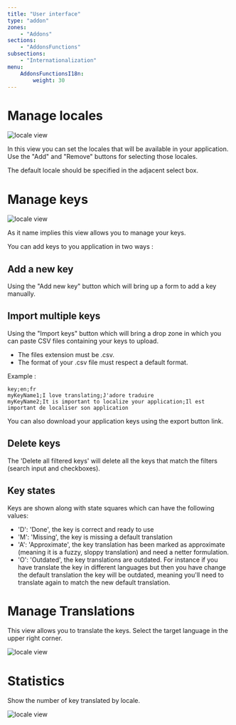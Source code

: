 ```yaml
---
title: "User interface"
type: "addon"
zones:
    - "Addons"
sections:
    - "AddonsFunctions"
subsections:
    - "Internationalization"
menu:
    AddonsFunctionsI18n:
        weight: 30
---
```


# Manage locales

![locale view](/img/addons/functions/i18n/locale.png)

In this view you can set the locales that will be available in your application. Use the "Add" and
"Remove" buttons for selecting those locales.

The default locale should be specified in the adjacent select box.

# Manage keys

![locale view](/img/addons/functions/i18n/keys.png)

As it name implies this view allows you to manage your keys.

You can add keys to you application in two ways :

## Add a new key

Using the "Add new key" button which will bring up a form to add a key manually.

## Import multiple keys

Using the "Import keys" button which will bring a drop zone in which you can paste
CSV files containing your keys to upload.
* The files extension must be .csv.
* The format of your .csv file must respect a default format.

Example :

    key;en;fr
    myKeyName1;I love translating;J'adore traduire
    myKeyName2;It is important to localize your application;Il est important de localiser son application

You can also download your application keys using the export button link.

## Delete keys

The 'Delete all filtered keys' will delete all the keys that match the filters (search input and checkboxes).

## Key states

Keys are shown along with state squares which can have the following values:

* 'D': 'Done', the key is correct and ready to use
* 'M': 'Missing', the key is missing a default translation
*  'A': 'Approximate', the key translation has been marked as approximate (meaning it is a fuzzy, sloppy translation)
and need a netter formulation.
* 'O': 'Outdated', the key translations are outdated. For instance if you have translate the key in different languages
but then you have change the default translation the key will be outdated, meaning you'll need to translate again to 
match the new default translation.

# Manage Translations

This view allows you to translate the keys. Select the target language in the upper right corner.

![locale view](/img/addons/functions/i18n/translation.png)

# Statistics

Show the number of key translated by locale.

![locale view](/img/addons/functions/i18n/statistic.png)